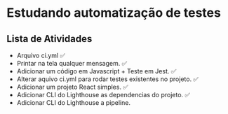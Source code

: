 # Estudando automatização de testes

## Lista de Atividades

- Arquivo ci.yml ✅
- Printar na tela qualquer mensagem. ✅
- Adicionar um código em Javascript + Teste em Jest. ✅
- Alterar aquivo ci.yml para rodar testes existentes no projeto. ✅
- Adicionar um projeto React simples. ✅
- Adicionar CLI do Lighthouse as dependencias do projeto. ✅
- Adicionar CLI do Lighthouse a pipeline.

